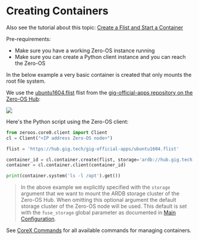 # Creating Containers

Also see the tutorial about this topic: [Create a Flist and Start a Container](https://github.com/zero-os/home/blob/master/docs/tutorials/Create_a_Flist_and_Start_a_Container.md)

Pre-requirements:

- Make sure you have a working Zero-OS instance running
- Make sure you can create a Python client instance and you can reach the Zero-OS

In the below example a very basic container is created that only mounts the root file system.

We use the [ubuntu1604.flist](https://hub.gig.tech/gig-official-apps/ubuntu1604.flist.md) flist from the [gig-official-apps repository on the Zero-OS Hub](https://hub.gig.tech/gig-official-apps):

![](flist.png)

Here's the Python script using the Zero-OS client:

```python
from zeroos.core0.client import Client
cl = Client("<IP address Zero-OS node>")

flist = 'https://hub.gig.tech/gig-official-apps/ubuntu1604.flist'

container_id = cl.container.create(flist, storage='ardb://hub.gig.tech:16379')
container = cl.container.client(container_id)

print(container.system('ls -l /opt').get())
```

> In the above example we explicitly specified with the `storage` argument that we want to mount the ARDB storage cluster of the Zero-OS Hub. When omitting this optional argument the default storage cluster of the Zero-OS node will be used. This default is set with the `fuse_storage` global parameter as documented in [Main Configuration](../config/main.md).

See [CoreX Commands](../interacting/commands/corex.md) for all available commands for managing containers.
